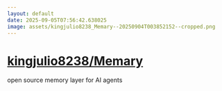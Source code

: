 ```yaml
---
layout: default
date: 2025-09-05T07:56:42.638025
image: assets/kingjulio8238_Memary--20250904T003852152--cropped.png
---
```


# [kingjulio8238/Memary](https://github.com/kingjulio8238/Memary)

open source memory layer for AI agents
